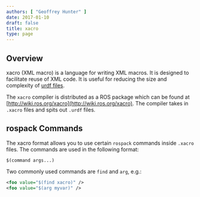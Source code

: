```yaml
---
authors: [ "Geoffrey Hunter" ]
date: 2017-01-10
draft: false
title: xacro
type: page
---
```


## Overview

xacro (XML macro) is a language for writing XML macros. It is designed to facilitate reuse of XML code. It is useful for reducing the size and complexity of [urdf files](http://wiki.ros.org/urdf).

The `xacro` compiler is distributed as a ROS package which can be found at [http://wiki.ros.org/xacro](http://wiki.ros.org/xacro). The compiler takes in `.xacro` files and spits out `.urdf` files.

## rospack Commands

The xacro format allows you to use certain `rospack` commands inside `.xacro` files. The commands are used in the following format:

```text
$(command args...)
```

Two commonly used commands are `find` and `arg`, e.g.:

```xml   
<foo value="$(find xacro)" />
<foo value="$(arg myvar)" />
```